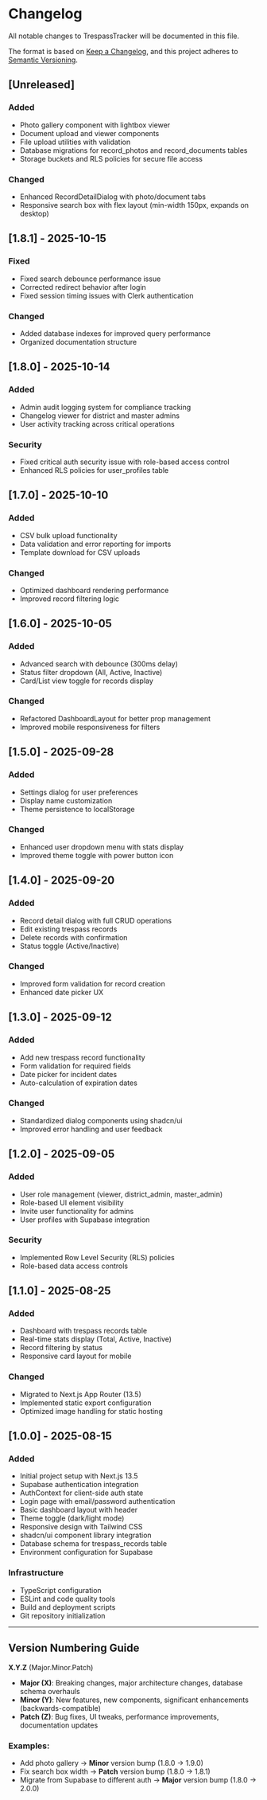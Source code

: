 # Changelog

All notable changes to TrespassTracker will be documented in this file.

The format is based on [Keep a Changelog](https://keepachangelog.com/en/1.0.0/),
and this project adheres to [Semantic Versioning](https://semver.org/spec/v2.0.0.html).

## [Unreleased]

### Added
- Photo gallery component with lightbox viewer
- Document upload and viewer components
- File upload utilities with validation
- Database migrations for record_photos and record_documents tables
- Storage buckets and RLS policies for secure file access

### Changed
- Enhanced RecordDetailDialog with photo/document tabs
- Responsive search box with flex layout (min-width 150px, expands on desktop)

## [1.8.1] - 2025-10-15

### Fixed
- Fixed search debounce performance issue
- Corrected redirect behavior after login
- Fixed session timing issues with Clerk authentication

### Changed
- Added database indexes for improved query performance
- Organized documentation structure

## [1.8.0] - 2025-10-14

### Added
- Admin audit logging system for compliance tracking
- Changelog viewer for district and master admins
- User activity tracking across critical operations

### Security
- Fixed critical auth security issue with role-based access control
- Enhanced RLS policies for user_profiles table

## [1.7.0] - 2025-10-10

### Added
- CSV bulk upload functionality
- Data validation and error reporting for imports
- Template download for CSV uploads

### Changed
- Optimized dashboard rendering performance
- Improved record filtering logic

## [1.6.0] - 2025-10-05

### Added
- Advanced search with debounce (300ms delay)
- Status filter dropdown (All, Active, Inactive)
- Card/List view toggle for records display

### Changed
- Refactored DashboardLayout for better prop management
- Improved mobile responsiveness for filters

## [1.5.0] - 2025-09-28

### Added
- Settings dialog for user preferences
- Display name customization
- Theme persistence to localStorage

### Changed
- Enhanced user dropdown menu with stats display
- Improved theme toggle with power button icon

## [1.4.0] - 2025-09-20

### Added
- Record detail dialog with full CRUD operations
- Edit existing trespass records
- Delete records with confirmation
- Status toggle (Active/Inactive)

### Changed
- Improved form validation for record creation
- Enhanced date picker UX

## [1.3.0] - 2025-09-12

### Added
- Add new trespass record functionality
- Form validation for required fields
- Date picker for incident dates
- Auto-calculation of expiration dates

### Changed
- Standardized dialog components using shadcn/ui
- Improved error handling and user feedback

## [1.2.0] - 2025-09-05

### Added
- User role management (viewer, district_admin, master_admin)
- Role-based UI element visibility
- Invite user functionality for admins
- User profiles with Supabase integration

### Security
- Implemented Row Level Security (RLS) policies
- Role-based data access controls

## [1.1.0] - 2025-08-25

### Added
- Dashboard with trespass records table
- Real-time stats display (Total, Active, Inactive)
- Record filtering by status
- Responsive card layout for mobile

### Changed
- Migrated to Next.js App Router (13.5)
- Implemented static export configuration
- Optimized image handling for static hosting

## [1.0.0] - 2025-08-15

### Added
- Initial project setup with Next.js 13.5
- Supabase authentication integration
- AuthContext for client-side auth state
- Login page with email/password authentication
- Basic dashboard layout with header
- Theme toggle (dark/light mode)
- Responsive design with Tailwind CSS
- shadcn/ui component library integration
- Database schema for trespass_records table
- Environment configuration for Supabase

### Infrastructure
- TypeScript configuration
- ESLint and code quality tools
- Build and deployment scripts
- Git repository initialization

---

## Version Numbering Guide

**X.Y.Z** (Major.Minor.Patch)

- **Major (X)**: Breaking changes, major architecture changes, database schema overhauls
- **Minor (Y)**: New features, new components, significant enhancements (backwards-compatible)
- **Patch (Z)**: Bug fixes, UI tweaks, performance improvements, documentation updates

### Examples:
- Add photo gallery → **Minor** version bump (1.8.0 → 1.9.0)
- Fix search box width → **Patch** version bump (1.8.0 → 1.8.1)
- Migrate from Supabase to different auth → **Major** version bump (1.8.0 → 2.0.0)
